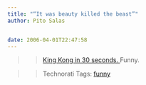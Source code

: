 ```yaml
---
title: "“It was beauty killed the beast”"
author: Pito Salas


date: 2006-04-01T22:47:58
---
```



>>

>> [King Kong in 30 seconds.
](<http://www.angryalien.com/0206/kingkongbuns.asp>)Funny.

>>

>> Technorati Tags: [funny](<http://www.technorati.com/tag/funny>)


